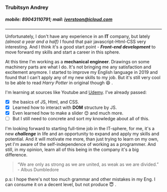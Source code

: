
### Trubitsyn Andrey

##### mobile: 89043110791; mail: iverstoon@icloud.com 

*** 
Unfortunately, I don't have any experience in an **IT** company, but lately *(almost a year and a half)* I found that pair javascript-Html-CSS very interesting. And I think it's a good start point - ***Front-end development*** to move forward my skills and start a career in this sphere.

At this time I'm working as a **mechanical engineer**. Drawings on some machinery parts are what I do. It's not bringing me any satisfaction and excitement anymore.
I started to improve my English language in 2019 and found that I can't apply any of my new skills to my job. But it's still very cool to be able to read *Harry Potter* in original though 😄 .

I'm learning at sources like Youtube and [Udemy](https://www.udemy.com/). I've already passed: 
- [x] the basics of JS, Html, and CSS. 
- [x] Learned how to interact with **DOM** structure by JS. 
- [x] Even learned how to make a slider :blush: and much more.
- [ ] But I still need to concrete and sort my knowledge about all of this.

I'm looking forward to starting full-time job in the IT-sphere, for me, it's a new ***challenge*** in life and an opportunity to expand and apply my skills and potential. And it will motivate me more, than just trying to learn on my own, yet I'm aware of the self-independence of working as a programmer. And still, in my opinion, learn all of this being in the company it's a big difference. 

> “We are only as strong as we are united, as weak as we are divided.” - Albus Dumbledore

p.s: I hope there's not too much grammar and other mistakes in my Eng. I can consume it on a decent level, but not produce :innocent: .
